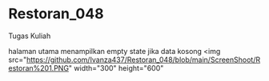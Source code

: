 # Restoran_048
 Tugas Kuliah 

halaman utama menampilkan empty state jika data kosong
<img src="https://github.com/Ivanza437/Restoran_048/blob/main/ScreenShoot/Restoran%201.PNG" width="300" height="600"
